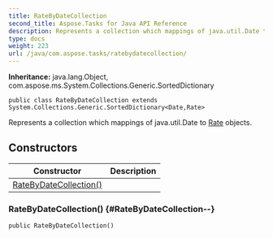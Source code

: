 ```yaml
---
title: RateByDateCollection
second_title: Aspose.Tasks for Java API Reference
description: Represents a collection which mappings of java.util.Date to  objects.
type: docs
weight: 223
url: /java/com.aspose.tasks/ratebydatecollection/
---
```


**Inheritance:**
java.lang.Object, com.aspose.ms.System.Collections.Generic.SortedDictionary
```
public class RateByDateCollection extends System.Collections.Generic.SortedDictionary<Date,Rate>
```

Represents a collection which mappings of java.util.Date to [Rate](../../com.aspose.tasks/rate) objects.
## Constructors

| Constructor | Description |
| --- | --- |
| [RateByDateCollection()](#RateByDateCollection--) |  |
### RateByDateCollection() {#RateByDateCollection--}
```
public RateByDateCollection()
```


